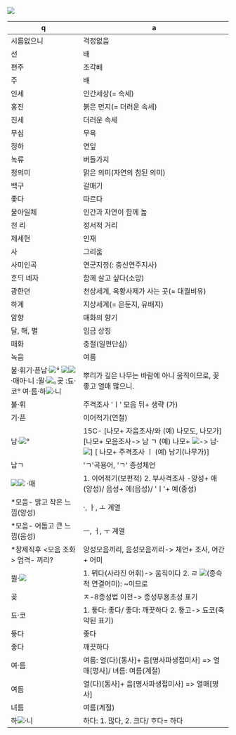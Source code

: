 <img style="background-color: white" src=""/>

![](https://ssl.pstatic.net/sstatic/imgfont/NVD12BK0TRNN/ea71_NVD12BK0TRNN.png)

q | a
---|---
시름없으니	| 걱정없음
선		| 배
편주		| 조각배
주		| 배
인세		| 인간세상(= 속세)
홍진		| 붉은 먼지(= 더러운 속세)
진세		| 더러운 속세
무심		| 무욕
청하		| 연잎
녹류		| 버들가지
청의미		| 맑은 의미(자연의 참된 의미)
백구		| 갈매기
좇다		| 따르다
물아일체	| 인간과 자연이 함께 놂
천 리		| 정서적 거리
제세현		| 인재
사		| 그리움
사미인곡	| 연군지정(: 충신연주지사)
​ᄒᆞᆫᄃᆡ 녜자	| 함께 살고 싶다(소망)
광한뎐		| 천상세계, 옥황사제가 사는 곳(= 대궐비유)
하계		| 지상세계(= 은둔지, 유배지)
암향		| 매화의 향기
달, 해, 별	| 임금 상징
매화		| 충절(일편단심)
녹음		| 여름
​불·휘기·픈남·<img style="background-color: white" src="https://ssl.pstatic.net/sstatic/imgfont/NVD12BK0TRNN/e1aa_NVD12BK0TRNN.png"/>° <img style="background-color: white" src="https://ssl.pstatic.net/sstatic/imgfont/NVD12BK0TRNN/e64a_NVD12BK0TRNN.png"/><img style="background-color: white" src="https://ssl.pstatic.net/sstatic/imgfont/NVD12BK0TRNN/e46c_NVD12BK0TRNN.png"/>·매아·니 :뮐·<img style="background-color: white" src="https://ssl.pstatic.net/sstatic/imgfont/NVD12BK0TRNN/ebe1_NVD12BK0TRNN.png"/>｡곶 :됴·코° 여·름·하<img style="background-color: white" src="https://ssl.pstatic.net/sstatic/imgfont/NVD12BK0TRNN/e283_NVD12BK0TRNN.png"/>·니	| 뿌리가 깊은 나무는 바람에 아니 움직이므로, 꽃 좋고 열매 많으니.
​불·휘	| 주격조사 'ㅣ' 모음 뒤+ 생략 (가)
기·픈	| 이어적기(연철)
남·<img style="background-color: white" src="https://ssl.pstatic.net/sstatic/imgfont/NVD12BK0TRNN/e1aa_NVD12BK0TRNN.png"/>° 	| 15C- [나모+ 자음조사/와 (예) 나모도, 나모가] [나모+ 모음조사-> 남 ㄱ (예) 나모+ <img style="background-color: white" src="https://ssl.pstatic.net/sstatic/imgfont/NVD12BK0TRNN/e1aa_NVD12BK0TRNN.png"/>-> 남·<img style="background-color: white" src="https://ssl.pstatic.net/sstatic/imgfont/NVD12BK0TRNN/e1aa_NVD12BK0TRNN.png"/>] [ 나모+ 주격조사 ㅣ (예) 남기(나무가)]
남ㄱ	| 'ㄱ'곡용어, 'ㄱ' 종성체언
<img style="background-color: white" src="https://ssl.pstatic.net/sstatic/imgfont/NVD12BK0TRNN/e64a_NVD12BK0TRNN.png"/><img style="background-color: white" src="https://ssl.pstatic.net/sstatic/imgfont/NVD12BK0TRNN/e46c_NVD12BK0TRNN.png"/> ·매	| 1. 이어적기(보편적) 2. 부사격조사 -양성+ 애(양성)/ 음성+ 에(음성)/ 'ㅣ'+ 예(중성)
*모음- 밝고 작은 느낌(양성)	| ·, ㅏ, ㅗ 계열
*모음- 어둡고 큰 느낌(음성)	| ㅡ, ㅓ, ㅜ 계열
*창제직후 <모음 조화> 엄격- 끼리?	| 양성모음끼리, 음성모음끼리-> 체언+ 조사, 어간+ 어미
뮐·<img style="background-color: white" src="https://ssl.pstatic.net/sstatic/imgfont/NVD12BK0TRNN/ebe1_NVD12BK0TRNN.png"/>	| 1. 뮈다(사라진 어휘)-> 움직이다 2. ㄹ <img style="background-color: white" src="https://ssl.pstatic.net/sstatic/imgfont/NVD12BK0TRNN/ebe1_NVD12BK0TRNN.png"/>(종속적 연결어미): ~이므로
곶	| ㅈ-8종성법 이전-> 종성부용초성 표기
됴·코	| 1. 둏다: 좋다/ 좋다: 깨끗하다 2. 둏고-> 됴코(축약된 표기)
둏다	| 좋다
좋다	| 깨끗하다
여·름	| 여름: 열(다)[동사]+ 음[명사파생접미사] => 열매[명사]/ 녀름: 여름(계절)
여름	|열(다)[동사]+ 음[명사파생접미사] => 열매[명사]
녀름	| 여름(계절)
하<img style="background-color: white" src="https://ssl.pstatic.net/sstatic/imgfont/NVD12BK0TRNN/e283_NVD12BK0TRNN.png"/>·니	| 하다: 1. 많다, 2. 크다/ ᄒᆞ다= 하다